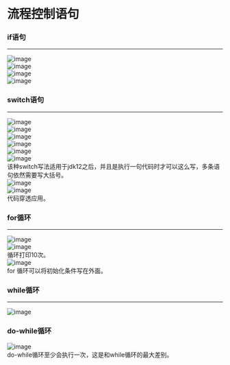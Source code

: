 # 流程控制语句
### if语句 
***  
![image](https://user-images.githubusercontent.com/96570699/199902823-3ebb765a-e565-4f9d-8932-5727c1fa28dd.png)  
![image](https://user-images.githubusercontent.com/96570699/199904968-0f03606b-a479-4e7a-8713-0de4b72ab54a.png)  
![image](https://user-images.githubusercontent.com/96570699/199909774-40cad00a-3211-4ddd-a969-22a5b9ee92fa.png)  
![image](https://user-images.githubusercontent.com/96570699/199909862-ab5b5ec5-9d21-4ef8-bb88-a18194ba1304.png)  


### switch语句
***  
![image](https://user-images.githubusercontent.com/96570699/199919781-1f5955c1-50ce-4884-b990-15f76fddd846.png)  
![image](https://user-images.githubusercontent.com/96570699/199920313-7918d2dc-54cb-4576-839d-ffa5297854d8.png)  
![image](https://user-images.githubusercontent.com/96570699/199920463-ef966cb6-bb3c-4639-b64f-4be91af39859.png)  
![image](https://user-images.githubusercontent.com/96570699/199923037-1feea5cb-fbb9-453e-9da7-cb740115d992.png)  
![image](https://user-images.githubusercontent.com/96570699/199924819-fd812e5a-ceb0-456c-8c12-3ff1490a4961.png)  
![image](https://user-images.githubusercontent.com/96570699/199926437-5b417f72-c285-4fd0-b968-6aa7caa9ef4b.png)  
该种switch写法适用于jdk12之后，并且是执行一句代码时才可以这么写，多条语句依然需要写大括号。  
![image](https://user-images.githubusercontent.com/96570699/199943331-6fe92d75-e688-44d1-8552-2434ddf09486.png)   
![image](https://user-images.githubusercontent.com/96570699/199928079-70b9a8fb-2e0e-4ca1-a756-60fb516dec74.png)  
代码穿透应用。  


### for循环
***  
![image](https://user-images.githubusercontent.com/96570699/199931358-c73d0deb-78be-4324-a170-4a1aaf51f0a1.png)  
![image](https://user-images.githubusercontent.com/96570699/199931641-ac53688f-6027-4220-b62e-7e8395af78e5.png)  
循环打印10次。  
![image](https://user-images.githubusercontent.com/96570699/200513259-14b6a575-fa1e-4a5c-8896-57f0336fa738.png)  
for 循环可以将初始化条件写在外面。  


### while循环
***  
![image](https://user-images.githubusercontent.com/96570699/200512464-01e102a6-74d4-4afe-9fe6-38953259f337.png)  


### do-while循环
![image](https://user-images.githubusercontent.com/96570699/215429679-8aa54930-c5d2-4883-a694-b8d1234eac7a.png)  
do-while循环至少会执行一次，这是和while循环的最大差别。   






